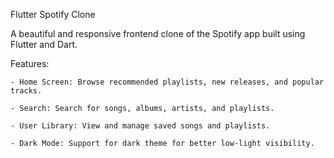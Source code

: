 Flutter Spotify Clone

A beautiful and responsive frontend clone of the Spotify app built using Flutter and Dart.

Features:

    - Home Screen: Browse recommended playlists, new releases, and popular tracks. 
    
    - Search: Search for songs, albums, artists, and playlists. 
    
    - User Library: View and manage saved songs and playlists. 
    
    - Dark Mode: Support for dark theme for better low-light visibility. 
